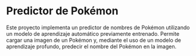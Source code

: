 # Predictor de Pokémon
Este proyecto implementa un predictor de nombres de Pokémon utilizando un modelo de aprendizaje automático previamente entrenado. Permite cargar una imagen de un Pokémon y, mediante el uso de un modelo de aprendizaje profundo, predecir el nombre del Pokémon en la imagen.
